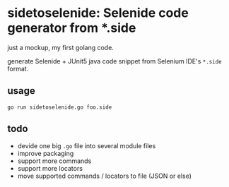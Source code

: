 # sidetoselenide: Selenide code generator from *.side

just a mockup, my first golang code.

generate Selenide + JUnit5 java code snippet from Selenium IDE's `*.side` format.

## usage

```command
go run sidetoselenide.go foo.side
```

## todo

- devide one big `.go` file into several module files
- improve packaging
- support more commands
- support more locators
- move supported commands / locators to file (JSON or else)
